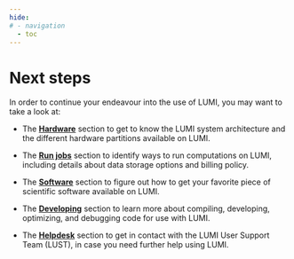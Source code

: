 ```yaml
---
hide:
# - navigation
  - toc
---
```


[running-jobs]: ../runjobs/overview.md
[Hardware]: ../overview/overview.md
[helpdesk]: ../generic/helpdesk.md
[software]: ../software/index.md
[development]: ../development/index.md


# Next steps



<!-- Great! Reaching this page hopefully means that you can now log in to LUMI environment and know your way around with moving data to/from LUMI. 


-->

<!-- This page helps you to start navigating the different sections in this documentation with listing some key points in each topic: -->

<!-- Great! Now you are ready to start learning about the LUMI environment and how to work in it. On this page are given short descriptions of each menu topic of this documenation. -->

In order to continue your endeavour into the use of LUMI, you may want to take a look at:

- The [**Hardware**][Hardware] section to get to know the LUMI system architecture and the different hardware partitions available on LUMI.

- The [**Run jobs**][running-jobs] section to identify ways to run computations on LUMI, including details about data storage options and billing policy.

- The [**Software**][software] section to figure out how to get your favorite piece of scientific software available on LUMI.

- The [**Developing**][development] section to learn more about compiling, developing, optimizing, and debugging code for use with LUMI.

- The [**Helpdesk**][helpdesk] section to get in contact with the LUMI User Support Team (LUST), in case you need further help using LUMI.

<!-- - How to [get help][helpdesk] with using LUMI -->

<!-- - [Learn about the LUMI user support team][LUST] and what we give support for
- See the most requently asked questions about connecting to LUMI and using the LUMI comuting environment from our [tech support FAQ][tFAQ]
- Learn about [training courses and material][training] about LUMI
- Keep updated about [service breaks][service-breaks] -->


</br>




